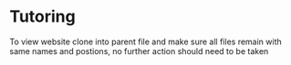 # Tutoring

To view website clone into parent file and make sure all files remain with same names and postions, no further action should need to be taken
